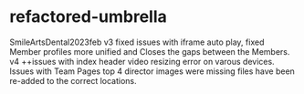 # refactored-umbrella
SmileArtsDental2023feb
v3 fixed issues with iframe auto play, fixed Member profiles more unified and Closes the gaps between the Members.
v4 ++issues with index header video resizing error on varous devices. 
   Issues with Team Pages top 4 director images were missing files have been re-added to the correct locations.  
